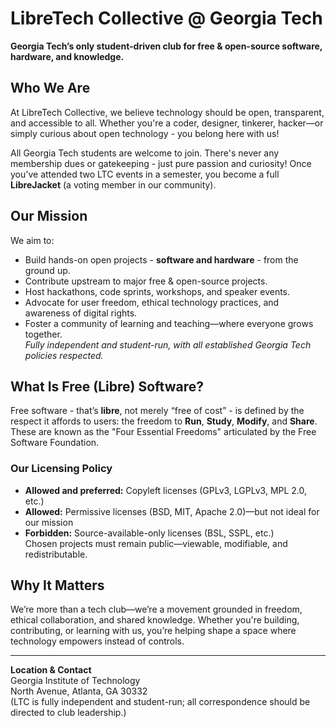# LibreTech Collective @ Georgia Tech

**Georgia Tech’s only student-driven club for free & open-source software, hardware, and knowledge.**

## Who We Are  
At LibreTech Collective, we believe technology should be open, transparent, and accessible to all. Whether you're a coder, designer, tinkerer, hacker—or simply curious about open technology - you belong here with us!  

All Georgia Tech students are welcome to join. There's never any membership dues or gatekeeping - just pure passion and curiosity!
Once you've attended two LTC events in a semester, you become a full **LibreJacket** (a voting member in our community).

## Our Mission  
We aim to:
- Build hands-on open projects - **software and hardware** - from the ground up.  
- Contribute upstream to major free & open-source projects.
- Host hackathons, code sprints, workshops, and speaker events.  
- Advocate for user freedom, ethical technology practices, and awareness of digital rights.  
- Foster a community of learning and teaching—where everyone grows together.  
  *Fully independent and student-run, with all established Georgia Tech policies respected.*

## What Is Free (Libre) Software?  
Free software - that’s **libre**, not merely “free of cost” - is defined by the respect it affords to users: the freedom to **Run**, **Study**, **Modify**, and **Share**. These are known as the "Four Essential Freedoms" articulated by the Free Software Foundation.

### Our Licensing Policy  
- **Allowed and preferred:** Copyleft licenses (GPLv3, LGPLv3, MPL 2.0, etc.)  
- **Allowed:** Permissive licenses (BSD, MIT, Apache 2.0)—but not ideal for our mission  
- **Forbidden:** Source-available-only licenses (BSL, SSPL, etc.)  
Chosen projects must remain public—viewable, modifiable, and redistributable.

## Why It Matters  
We’re more than a tech club—we’re a movement grounded in freedom, ethical collaboration, and shared knowledge. Whether you're building, contributing, or learning with us, you’re helping shape a space where technology empowers instead of controls.

---

**Location & Contact**  
Georgia Institute of Technology  
North Avenue, Atlanta, GA 30332  
(LTC is fully independent and student-run; all correspondence should be directed to club leadership.)
